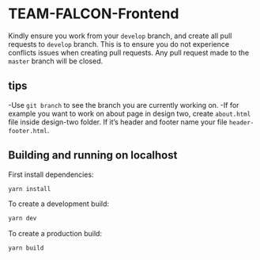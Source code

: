 # TEAM-FALCON-Frontend

Kindly ensure you work from your ```develop``` branch, and create all pull requests to ```develop``` branch. This is to ensure you do not experience conflicts issues when creating pull requests.
Any pull request made to the ```master``` branch will be closed.

## tips

-Use ```git branch``` to see the branch you are currently working on.
-If for example you want to work on about page in design two, create ```about.html``` file inside design-two folder. If it’s header and footer name your file ```header-footer.html```.

## Building and running on localhost

First install dependencies:

```sh
yarn install
```

To create a development build:

```sh
yarn dev
```

To create a production build:

```sh
yarn build
```
